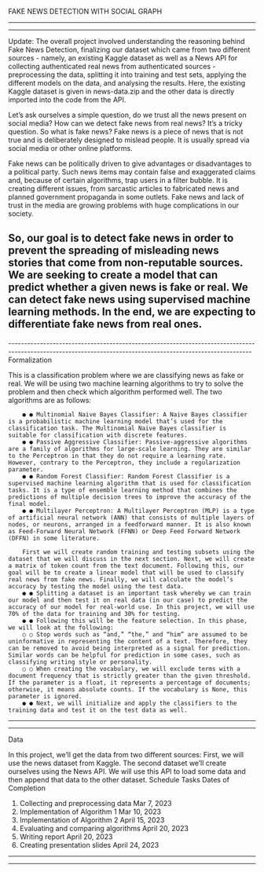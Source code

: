 FAKE NEWS DETECTION WITH SOCIAL GRAPH

-----------------------------------------------------------------------------------------------------------------------------------------------------------
-----------------------------------------------------------------------------------------------------------------------------------------------------------
Update: The overall project involved understanding the reasoning behind Fake News Detection, finalizing our dataset which came from two different sources -  namely, an existing Kaggle dataset as well as a News API for collecting authenticated real news from authenticated sources - preprocessing the data, splitting it into training and test sets, applying the different models on the data, and analysing the results. 
Here, the existing Kaggle dataset is given in news-data.zip and the other data is directly imported into the code from the API. 


Let’s ask ourselves a simple question, do we trust all the news present on social media? How can we detect fake news from real news? It’s a tricky question. So what is fake news? Fake news is a piece of news that is not true and is deliberately designed to mislead people. It is usually spread via social media or other online platforms.


Fake news can be politically driven to give advantages or disadvantages to a political party. Such news items may contain false and exaggerated claims and, because of certain algorithms, trap users in a filter bubble. It is creating different issues, from sarcastic articles to fabricated news and planned government propaganda in some outlets. Fake news and lack of trust in the media are growing problems with huge complications in our society.

So, our goal is to detect fake news in order to prevent the spreading of misleading news stories that come from non-reputable sources. We are seeking to create a model that can predict whether a given news is fake or real. We can detect fake news using supervised machine learning methods. In the end, we are expecting to differentiate fake news from real ones.
-----------------------------------------------------------------------------------------------------------------------------------------------------------
-----------------------------------------------------------------------------------------------------------------------------------------------------------Formalization
                                                                  
This is a classification problem where we are classifying news as fake or real. We will be using two machine learning algorithms to try to solve the problem and then check which algorithm performed well. The two algorithms are as follows:

        ● ● Multinomial Naive Bayes Classifier: A Naive Bayes classifier is a probabilistic machine learning model that’s used for the classification task. The Multinomial Naive Bayes classifier is suitable for classification with discrete features.
        ● ● Passive Aggressive Classifier: Passive-aggressive algorithms are a family of algorithms for large-scale learning. They are similar to the Perceptron in that they do not require a learning rate. However, contrary to the Perceptron, they include a regularization parameter.
        ● ● Random Forest Classifier: Random Forest Classifier is a supervised machine learning algorithm that is used for classification tasks. It is a type of ensemble learning method that combines the predictions of multiple decision trees to improve the accuracy of the final model.
        ● ● Multilayer Perceptron: A Multilayer Perceptron (MLP) is a type of artificial neural network (ANN) that consists of multiple layers of nodes, or neurons, arranged in a feedforward manner. It is also known as Feed-Forward Neural Network (FFNN) or Deep Feed Forward Network (DFFN) in some literature.
        
        First we will create random training and testing subsets using the dataset that we will discuss in the next section. Next, we will create a matrix of token count from the text document. Following this, our goal will be to create a linear model that will be used to classify real news from fake news. Finally, we will calculate the model’s accuracy by testing the model using the test data.
        ● ● Splitting a dataset is an important task whereby we can train our model and then test it on real data (in our case) to predict the accuracy of our model for real-world use. In this project, we will use 70% of the data for training and 30% for testing.
        ● ● Following this will be the feature selection. In this phase, we will look at the following:
        ○ ○ Stop words such as “and,” “the,” and “him” are assumed to be uninformative in representing the content of a text. Therefore, they can be removed to avoid being interpreted as a signal for prediction. Similar words can be helpful for prediction in some cases, such as classifying writing style or personality.
        ○ ○ When creating the vocabulary, we will exclude terms with a document frequency that is strictly greater than the given threshold. If the parameter is a float, it represents a percentage of documents; otherwise, it means absolute counts. If the vocabulary is None, this parameter is ignored.
        ● ● Next, we will initialize and apply the classifiers to the training data and test it on the test data as well.
-----------------------------------------------------------------------------------------------------------------------------------------------------------
-----------------------------------------------------------------------------------------------------------------------------------------------------------
Data
        
In this project, we’ll get the data from two different sources:
First, we will use the news dataset from Kaggle.
The second dataset we’ll create ourselves using the News API. We will use this API to load some data and then append that data to the other dataset.
Schedule
Tasks
Dates of Completion
1. Collecting and preprocessing data
Mar 7, 2023
2. Implementation of Algorithm 1
Mar 10, 2023
3. Implementation of Algorithm 2
April 15, 2023
4. Evaluating and comparing algorithms
April 20, 2023
5. Writing report
April 20, 2023
6. Creating presentation slides
April 24, 2023
-----------------------------------------------------------------------------------------------------------------------------------------------------------
-----------------------------------------------------------------------------------------------------------------------------------------------------------
